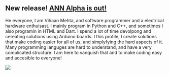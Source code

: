 ## New release! [ANN Alpha is out!](http://github.com)
He everyone, I am Vihaan Mehta, and software programmer and a electrical hardware enthuisast. I mainly program in Python and C++, and sometimes I also programin in HTML and Dart. I spend a lot of time devolpong and cereating solutions using Arduino boards. I this profile, I create solutions that make coding easier for all of us, and simplyfying the hard aspects of it. Many programming languges are hard to understand, and have a very complicated structure. I am here to vanquish that and to make coding easy and accesible to everyone!

![](https://komarev.com/ghpvc/?username=PronetAI&color=red) 
